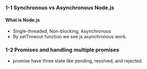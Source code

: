 ### 1-1 Synchronous vs Asynchronous Node.js

#### What is Node.js

- Single-threaded, Non-blocking, Asynchronous
- By setTimeout function we see js asynchronous work.

### 1-2 Promises and handling multiple promises

- promise have three state like pending, resolved, and rejected.
